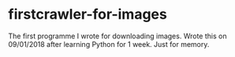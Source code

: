 # firstcrawler-for-images
The first programme I wrote for downloading images. 
Wrote this on 09/01/2018 after learning Python for 1 week. Just for memory.
